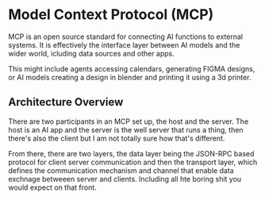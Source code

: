 # Model Context Protocol (MCP)

MCP is an open source standard for connecting AI functions to external systems. It is effectively the interface layer between AI models and the wider world, icluding data sources and other apps. 

This might include agents accessing calendars, generating FIGMA designs, or AI models creating a design in blender and printing it using a 3d printer.

## Architecture Overview

There are two participants in an MCP set up, the host and the server. The host is an AI app and the server is the well server that runs a thing, then there's also the client but I am not totally sure how that's different. 

From there, there are two layers, the data layer being the JSON-RPC based protocol for client server communication and then the transport layer, which defines the communication mechanism and channel that enable data exchnage betweeen server and clients. Including all hte boring shit you would expect on that front.
